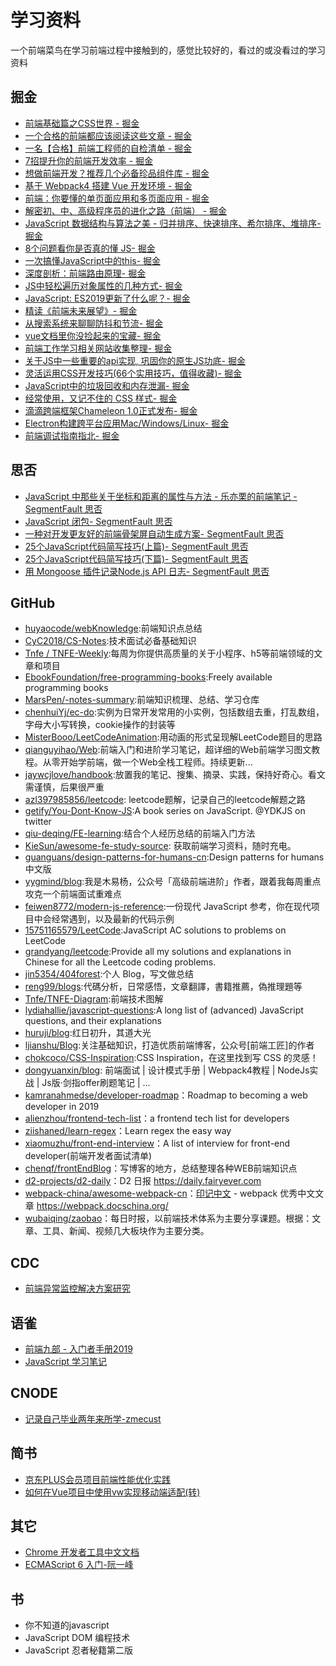 # 学习资料
一个前端菜鸟在学习前端过程中接触到的，感觉比较好的，看过的或没看过的学习资料

## 掘金
- [前端基础篇之CSS世界 - 掘金](https://juejin.im/post/5ce607a7e51d454f6f16eb3d)
- [一个合格的前端都应该阅读这些文章 - 掘金](https://juejin.im/post/5d387f696fb9a07eeb13ea60)
- [一名【合格】前端工程师的自检清单 - 掘金](https://juejin.im/post/5cc1da82f265da036023b628)
- [7招提升你的前端开发效率 - 掘金](https://juejin.im/post/5857ef1f128fe1006dc4190c)
- [想做前端开发？推荐几个必备珍品组件库 - 掘金](https://juejin.im/post/5d0c3d4ff265da1bab29b5af)
- [基于 Webpack4 搭建 Vue 开发环境 - 掘金](https://juejin.im/post/5bc30d5fe51d450ea1328877)
- [前端：你要懂的单页面应用和多页面应用 - 掘金](https://juejin.im/post/5a0ea4ec6fb9a0450407725c)
- [解密初、中、高级程序员的进化之路（前端） - 掘金](https://juejin.im/post/5d3a6d9e51882570d50f5566)
- [JavaScript 数据结构与算法之美 - 归并排序、快速排序、希尔排序、堆排序- 掘金](https://juejin.im/post/5d371aa6e51d455d850d3bbe)
- [8个问题看你是否真的懂 JS- 掘金](https://juejin.im/post/5d2d146bf265da1b9163c5c9)
- [一次搞懂JavaScript中的this- 掘金](https://juejin.im/post/5d4439806fb9a06b226296b1)
- [深度剖析：前端路由原理- 掘金](https://juejin.im/post/5d469f1e5188254e1c49ae78)
- [JS中轻松遍历对象属性的几种方式- 掘金](https://juejin.im/post/5d48c275f265da03b12032a1)
- [JavaScript: ES2019更新了什么呢？- 掘金](https://juejin.im/post/5d4c3bec5188254bb70164e2)
- [精读《前端未来展望》- 掘金](https://juejin.im/post/5d2d207b5188257aa971ee33)
- [从搜索系统来聊聊防抖和节流- 掘金](https://juejin.im/post/5d29abe3e51d45777b1a3e45)
- [vue文档里你没捡起来的宝藏- 掘金](https://juejin.im/post/5d4bb71e51882551d172e557)
- [前端工作学习相关网站收集整理- 掘金](https://juejin.im/post/5d003f51e51d454fbe24a661)
- [关于JS中一些重要的api实现, 巩固你的原生JS功底- 掘金](https://juejin.im/post/5d635566e51d4561e224a360)
- [灵活运用CSS开发技巧(66个实用技巧，值得收藏)- 掘金](https://juejin.im/post/5d4d0ec651882549594e7293)
- [JavaScript中的垃圾回收和内存泄漏- 掘金](https://juejin.im/post/5cb33660e51d456e811d2687)
- [经常使用，又记不住的 CSS 样式- 掘金](https://juejin.im/post/5d6a740fe51d45621512adb3)
- [滴滴跨端框架Chameleon 1.0正式发布- 掘金](https://juejin.im/post/5d70e76be51d4561fc620ab6)
- [Electron构建跨平台应用Mac/Windows/Linux- 掘金](https://juejin.im/post/5c46ab47e51d45522b4f55b1)
- [前端调试指南指北- 掘金](https://juejin.im/post/5d6cdce3e51d4561bb33fba9)

## 思否
- [JavaScript 中那些关于坐标和距离的属性与方法 - 乐亦栗的前端笔记 - SegmentFault 思否](https://segmentfault.com/a/1190000019300575)
- [JavaScript 闭包- SegmentFault 思否](https://segmentfault.com/a/1190000006875662)
- [一种对开发更友好的前端骨架屏自动生成方案- SegmentFault 思否](https://segmentfault.com/a/1190000020309764)
- [25个JavaScript代码简写技巧(上篇)- SegmentFault 思否](https://segmentfault.com/a/1190000020354772)
- [25个JavaScript代码简写技巧(下篇)- SegmentFault 思否](https://segmentfault.com/a/1190000020366414)
- [用 Mongoose 插件记录Node.js API 日志- SegmentFault 思否](https://segmentfault.com/a/1190000020356557)



## GitHub
- [huyaocode/webKnowledge](https://github.com/huyaocode/webKnowledge):前端知识点总结
- [CyC2018/CS-Notes](https://github.com/CyC2018/CS-Notes):技术面试必备基础知识
- [Tnfe / TNFE-Weekly](https://github.com/Tnfe/TNFE-Weekly):每周为你提供高质量的关于小程序、h5等前端领域的文章和项目
- [EbookFoundation/free-programming-books](https://github.com/EbookFoundation/free-programming-books):Freely available programming books
- [MarsPen/-notes-summary](https://github.com/MarsPen/-notes-summary):前端知识梳理、总结、学习仓库
- [chenhuiYj/ec-do](https://github.com/chenhuiYj/ec-do):实例为日常开发常用的小实例，包括数组去重，打乱数组，字母大小写转换，cookie操作的封装等
- [MisterBooo/LeetCodeAnimation](https://github.com/MisterBooo/LeetCodeAnimation):用动画的形式呈现解LeetCode题目的思路
- [qianguyihao/Web](https://github.com/qianguyihao/Web):前端入门和进阶学习笔记，超详细的Web前端学习图文教程。从零开始学前端，做一个Web全栈工程师。持续更新...
- [jaywcjlove/handbook](https://github.com/jaywcjlove/handbook):放置我的笔记、搜集、摘录、实践，保持好奇心。看文需谨慎，后果很严重
- [azl397985856/leetcode](https://github.com/azl397985856/leetcode): leetcode题解，记录自己的leetcode解题之路
- [getify/You-Dont-Know-JS](https://github.com/getify/You-Dont-Know-JS):A book series on JavaScript. @YDKJS on twitter
- [qiu-deqing/FE-learning](https://github.com/qiu-deqing/FE-learning):结合个人经历总结的前端入门方法
- [KieSun/awesome-fe-study-source](https://github.com/KieSun/awesome-fe-study-source): 获取前端学习资料，随时充电。
- [guanguans/design-patterns-for-humans-cn](https://github.com/guanguans/design-patterns-for-humans-cn):Design patterns for humans 中文版
- [yygmind/blog](https://github.com/yygmind/blog):我是木易杨，公众号「高级前端进阶」作者，跟着我每周重点攻克一个前端面试重难点
- [feiwen8772/modern-js-reference](https://github.com/feiwen8772/modern-js-reference):一份现代 JavaScript 参考，你在现代项目中会经常遇到，以及最新的代码示例
- [15751165579/LeetCode](https://github.com/15751165579/LeetCode):JavaScript AC solutions to problems on LeetCode
- [grandyang/leetcode](https://github.com/grandyang/leetcode):Provide all my solutions and explanations in Chinese for all the Leetcode coding problems.
- [jin5354/404forest](https://github.com/jin5354/404forest):个人 Blog，写文做总结
- [reng99/blogs](https://github.com/reng99/blogs):代碼分析，日常感悟，文章翻譯，書籍推薦，偽推理題等
- [Tnfe/TNFE-Diagram](https://github.com/Tnfe/TNFE-Diagram):前端技术图解
- [lydiahallie/javascript-questions](https://github.com/lydiahallie/javascript-questions):A long list of (advanced) JavaScript questions, and their explanations 
- [huruji/blog](https://github.com/huruji/blog):红日初升，其道大光
- [ljianshu/Blog](https://github.com/Tnfe/TNFE-Diagram):关注基础知识，打造优质前端博客，公众号[前端工匠]的作者
- [chokcoco/CSS-Inspiration](https://github.com/chokcoco/CSS-Inspiration):CSS Inspiration，在这里找到写 CSS 的灵感！
- [dongyuanxin/blog](https://github.com/dongyuanxin/blog): 前端面试 | 设计模式手册 | Webpack4教程 | NodeJs实战 | Js版·剑指offer刷题笔记 | ...
- [kamranahmedse/developer-roadmap](https://github.com/kamranahmedse/developer-roadmap)：Roadmap to becoming a web developer in 2019 
- [alienzhou/frontend-tech-list](https://github.com/alienzhou/frontend-tech-list)：a frontend tech list for developers
- [ziishaned/learn-regex](https://github.com/ziishaned/learn-regex)：Learn regex the easy way
- [xiaomuzhu/front-end-interview](https://github.com/xiaomuzhu/front-end-interview)：A list of interview for front-end developer(前端开发者面试清单)
- [chenqf/frontEndBlog](https://github.com/chenqf/frontEndBlog)：写博客的地方，总结整理各种WEB前端知识点
- [d2-projects/d2-daily](https://github.com/d2-projects/d2-daily)：D2 日报 https://daily.fairyever.com
- [webpack-china/awesome-webpack-cn](https://github.com/webpack-china/awesome-webpack-cn)：[印记中文](https://docschina.org/) - webpack 优秀中文文章 https://webpack.docschina.org/
- [wubaiqing/zaobao](https://github.com/wubaiqing/zaobao)：每日时报，以前端技术体系为主要分享课题。根据：文章、工具、新闻、视频几大板块作为主要分类。


## CDC
- [前端异常监控解决方案研究](https://cdc.tencent.com/2018/09/13/frontend-exception-monitor-research/)

## 语雀
- [前端九部 - 入门者手册2019](https://www.yuque.com/fe9/basic)
- [JavaScript 学习笔记](https://www.yuque.com/destinytaoer/javascript)

## CNODE
- [记录自己毕业两年来所学-zmecust](https://cnodejs.org/topic/5d6697d3421846662d985894)

## 简书
- [京东PLUS会员项目前端性能优化实践](https://www.jianshu.com/p/796153d47235)
- [如何在Vue项目中使用vw实现移动端适配(转)](https://www.jianshu.com/p/1f1b23f8348f)

## 其它
- [Chrome 开发者工具中文文档](https://www.html.cn/doc/chrome-devtools/)
- [ECMAScript 6 入门-阮一峰](http://es6.ruanyifeng.com/#README)

## 书
- 你不知道的javascript
- JavaScript DOM 编程技术
- JavaScript 忍者秘籍第二版


